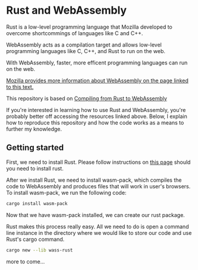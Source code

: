 # Rust and WebAssembly

Rust is a low-level programming language that Mozilla developed to overcome shortcommings of languages like C and C++.

WebAssembly acts as a compilation target and allows low-level programming languages like C, C++, and Rust to run on the web.

With WebAssembly, faster, more efficent programming languages can run on the web.

[Mozilla provides more information about WebAssembly on the page linked to this text.](https://developer.mozilla.org/en-US/docs/WebAssembly)

This repository is based on [Compiling from Rust to WebAssembly](https://developer.mozilla.org/en-US/docs/WebAssembly/Rust_to_wasm)

If you're interested in learning how to use Rust and WebAssembly, you're probably better off accessing the resources linked above. Below, I explain how to reproduce this repository and how the code works as a means to further my knowledge.

## Getting started

First, we need to install Rust. Please follow instructions on [this page](https://developer.mozilla.org/en-US/docs/WebAssembly/Rust_to_wasm) should you need to install rust.

After we install Rust, we need to install wasm-pack, which compiles the code to WebAssembly and produces files that will work in user's browsers. To install wasm-pack, we run the following code:

```bash
cargo install wasm-pack
```

Now that we have wasm-pack installed, we can create our rust package.

Rust makes this process really easy. All we need to do is open a command line instance in the directory where we would like to store our code and use Rust's cargo command.

```bash
cargo new --lib wass-rust
```
more to come...